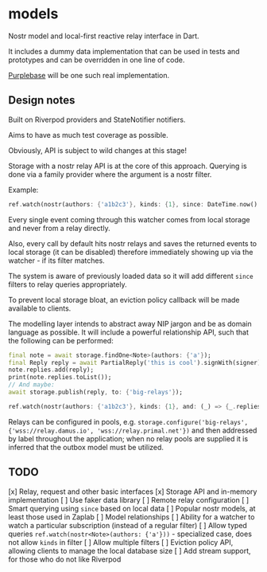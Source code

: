 # models

Nostr model and local-first reactive relay interface in Dart.

It includes a dummy data implementation that can be used in tests and prototypes and can be overridden in one line of code.

[Purplebase](https://github.com/purplebase/purplebase) will be one such real implementation.

## Design notes

Built on Riverpod providers and StateNotifier notifiers.

Aims to have as much test coverage as possible.

Obviously, API is subject to wild changes at this stage!

Storage with a nostr relay API is at the core of this approach. Querying is done via a family provider where the argument is a nostr filter.

Example:

```dart
ref.watch(nostr(authors: {'a1b2c3'}, kinds: {1}, since: DateTime.now().subtract(Duration(seconds: 5))));
```

Every single event coming through this watcher comes from local storage and never from a relay directly. 

Also, every call by default hits nostr relays and saves the returned events to local storage (it can be disabled) therefore immediately showing up via the watcher - if its filter matches.

The system is aware of previously loaded data so it will add different `since` filters to relay queries appropriately.

To prevent local storage bloat, an eviction policy callback will be made available to clients.

The modelling layer intends to abstract away NIP jargon and be as domain language as possible. It will include a powerful relationship API, such that the following can be performed:

```dart
final note = await storage.findOne<Note>(authors: {'a'});
final Reply reply = await PartialReply('this is cool').signWith(signer);
note.replies.add(reply);
print(note.replies.toList());
// And maybe:
await storage.publish(reply, to: {'big-relays'});
```

```dart
ref.watch(nostr(authors: {'a1b2c3'}, kinds: {1}, and: (_) => {_.replies}));
```

Relays can be configured in pools, e.g. `storage.configure('big-relays', {'wss://relay.damus.io', 'wss://relay.primal.net'})` and then addressed by label throughout the application; when no relay pools are supplied it is inferred that the outbox model must be utilized.

## TODO

[x] Relay, request and other basic interfaces
[x] Storage API and in-memory implementation
[ ] Use faker data library
[ ] Remote relay configuration
[ ] Smart querying using `since` based on local data
[ ] Popular nostr models, at least those used in Zaplab
[ ] Model relationships
[ ] Ability for a watcher to watch a particular subscription (instead of a regular filter)
[ ] Allow typed queries `ref.watch(nostr<Note>(authors: {'a'}))` - specialized case, does not allow `kinds` in filter
[ ] Allow multiple filters
[ ] Eviction policy API, allowing clients to manage the local database size
[ ] Add stream support, for those who do not like Riverpod